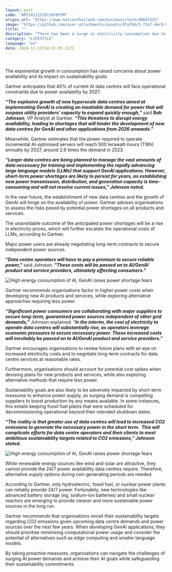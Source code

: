 ```yaml
---
layout: post
code: "ART2411151011KY0FYM"
origin_url: "https://www.nationthailand.com/business/tech/40043325"
image: "https://github.com/user-attachments/assets/dfa704c5-72a7-4ec9-9a82-7deccaca8157"
title: ""
description: "There has been a surge in electricity consumption due to artificial intelligence and generative AI (GenAI), and data centres are forecasting growth of up to 160% over the next two years, according to the latest Gartner's report released on Thursday."
category: "LIFESTYLE"
language: "en"
date: 2024-11-15T14:31:35.217Z
---
```


# 











The exponential growth in consumption has raised concerns about power availability and its impact on sustainability goals.

Gartner anticipates that 40% of current AI data centres will face operational constraints due to power availability by 2027.

_**“The explosive growth of new hyperscale data centres aimed at implementing GenAI is creating an insatiable demand for power that will surpass utility providers' capacity to expand quickly enough,”**_ said **Bob Johnson**, VP Analyst at Gartner. _**“This threatens to disrupt energy availability, leading to shortages that will hinder the development of new data centres for GenAI and other applications from 2026 onwards.”**_

Meanwhile, Gartner estimates that the power required to operate incremental AI-optimised servers will reach 500 terawatt-hours (TWh) annually by 2027, around 2.6 times the demand in 2023.

_**“Larger data centres are being planned to manage the vast amounts of data necessary for training and implementing the rapidly advancing large language models (LLMs) that support GenAI applications. However, short-term power shortages are likely to persist for years, as establishing new power transmission, distribution, and generation capacity is time-consuming and will not resolve current issues,” Johnson noted.**_



In the near future, the establishment of new data centres and the growth of GenAI will hinge on the availability of power. Gartner advises organisations to assess the risks posed by potential power shortages on all products and services.

The unavoidable outcome of the anticipated power shortages will be a rise in electricity prices, which will further escalate the operational costs of LLMs, according to Gartner.

Major power users are already negotiating long-term contracts to secure independent power sources.

_**"Data centre operators will have to pay a premium to secure reliable power,"**_ said Johnson. _**"These costs will be passed on to AI/GenAI product and service providers, ultimately affecting consumers."**_

  ![High energy consumption of AI, GenAI raises power shortage fears](https://github.com/user-attachments/assets/6a255184-f699-49ba-a14a-8c216b36d559)

Gartner recommends organisations factor in higher power costs when developing new AI products and services, while exploring alternative approaches requiring less power.

_**“Significant power consumers are collaborating with major suppliers to secure long-term, guaranteed power sources independent of other grid demands,”**_ Johnson explained. “_**In the interim, the cost of electricity to operate data centres will substantially rise, as operators leverage economic pressures to secure necessary power. These increased costs will inevitably be passed on to AI/GenAI product and service providers.”**_

Gartner encourages organisations to review future plans with an eye on increased electricity costs and to negotiate long-term contracts for data centre services at reasonable rates.

Furthermore, organisations should account for potential cost spikes when devising plans for new products and services, while also exploring alternative methods that require less power.



Sustainability goals are also likely to be adversely impacted by short-term measures to enhance power supply, as surging demand is compelling suppliers to boost production by any means available. In some instances, this entails keeping fossil fuel plants that were scheduled for decommissioning operational beyond their intended shutdown dates.

_**“The reality is that greater use of data centres will lead to increased CO2 emissions to generate the necessary power in the short term.  This will complicate efforts for data centre operators and their clients to meet ambitious sustainability targets related to CO2 emissions,” Johnson stated.**_

  ![High energy consumption of AI, GenAI raises power shortage fears](https://github.com/user-attachments/assets/a280153f-0725-4c37-8991-8cbc93b283c0)

While renewable energy sources like wind and solar are attractive, they cannot provide the 24/7 power availability data centres require. Therefore, alternative supply options during non-generating periods are needed.

According to Gartner, only hydroelectric, fossil fuel, or nuclear power plants can reliably provide 24/7 power. Fortunately, new technologies like advanced battery storage (eg, sodium-ion batteries) and small nuclear reactors are emerging to provide cleaner and more sustainable power sources in the long run.

Gartner recommends that organisations revisit their sustainability targets regarding CO2 emissions given upcoming data centre demands and power sources over the next few years. When developing GenAI applications, they should prioritise minimising computational power usage and consider the potential of alternatives such as edge computing and smaller language models.

By taking proactive measures, organisations can navigate the challenges of surging AI power demands and achieve their AI goals while safeguarding their sustainability commitments.